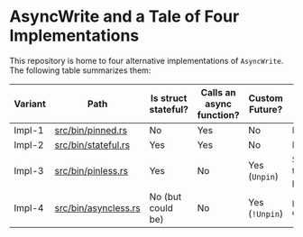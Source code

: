 # AsyncWrite and a Tale of Four Implementations

This repository is home to four alternative implementations of `AsyncWrite`. The following table summarizes them:

| Variant | Path                                         | Is struct stateful? | Calls an async function? | Custom Future? | Pinning of the nested Future |
| ------- | -------------------------------------------- | ------------------- | ------------------------ | -------------- | ---------------------------- |
| Impl-1  | [src/bin/pinned.rs](src/bin/pinned.rs)       | No                  | Yes                      | No             | Pinned field                 |
| Impl-2  | [src/bin/stateful.rs](src/bin/stateful.rs)   | Yes                 | Yes                      | No             | Pinned field                 |
| Impl-3  | [src/bin/pinless.rs](src/bin/pinless.rs)     | Yes                 | No                       | Yes (`Unpin`)  | Safe on-the-fly pinning      |
| Impl-4  | [src/bin/asyncless.rs](src/bin/asyncless.rs) | No (but could be)   | No                       | Yes (`!Unpin`) | `pin_project` or unsafe      |




